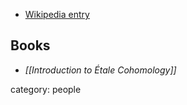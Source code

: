 
* [Wikipedia entry](http://de.wikipedia.org/wiki/G&#252;nter_Tamme)

## Books

* _[[Introduction to Étale Cohomology]]_

category: people


